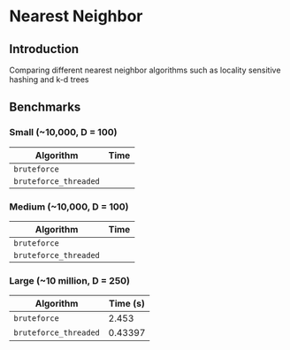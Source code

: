 # Nearest Neighbor
## Introduction
Comparing different nearest neighbor algorithms such as locality sensitive hashing and k-d trees 
## Benchmarks
### Small (~10,000, D = 100)
Algorithm | Time | 
--- | --- | 
`bruteforce` | 
`bruteforce_threaded` | 

### Medium (~10,000, D = 100)
Algorithm | Time | 
--- | --- | 
`bruteforce` | 
`bruteforce_threaded` | 

### Large (~10 million, D = 250)
Algorithm | Time (s) | 
--- | --- | 
`bruteforce` | 2.453
`bruteforce_threaded` | 0.43397

